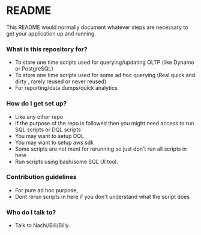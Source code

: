 # README #

This README would normally document whatever steps are necessary to get your application up and running.

### What is this repository for? ###

* To store one time scripts used for querying/updating OLTP (like Dynamo or PostgreSQL)
* To store one time scripts used for some ad hoc querying (Real quick and dirty , rarely reused or never reused)
* For reporting/data dumps/quick analytics

### How do I get set up? ###

* Like any other repo
* If the purpose of the repo is followed then you might need access to run SQL scripts or DQL scripts
* You may want to setup DQL
* You may want to setup aws sdk
* Some scripts are not ment for rerunning so just don't run all scripts in here
* Run scripts using bash/some SQL UI tool.

### Contribution guidelines ###

* For pure ad hoc purpose,
* Dont rerun scripts in here if you don't understand what the script does

### Who do I talk to? ###

* Talk to Nachi/Bill/Billy.
